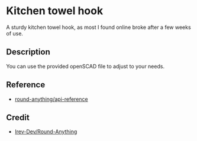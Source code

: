 # Kitchen towel hook

A sturdy kitchen towel hook, as most I found online broke after a few weeks of use.

## Description

You can use the provided openSCAD file to adjust to your needs.

## Reference

- [round-anything/api-reference](https://learn.cadhub.xyz/docs/round-anything/api-reference)

## Credit

- [Irev-Dev/Round-Anything](https://github.com/Irev-Dev/Round-Anything)
